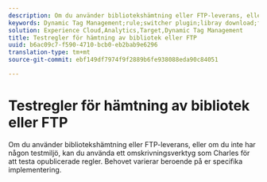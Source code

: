 ```yaml
---
description: Om du använder bibliotekshämtning eller FTP-leverans, eller om du inte har någon testmiljö, kan du använda ett omskrivningsverktyg som Charles för att testa opublicerade regler. Behovet varierar beroende på er specifika implementering.
keywords: Dynamic Tag Management;rule;switcher plugin;libray download;ftp;rewrite tool;test unpublished rules;test rules;debug rule;charles
solution: Experience Cloud,Analytics,Target,Dynamic Tag Management
title: Testregler för hämtning av bibliotek eller FTP
uuid: b6ac09c7-f590-4710-bcb0-eb2bab9e6296
translation-type: tm+mt
source-git-commit: ebf149df7974f9f2889b6fe938088eda90c84051

---
```



# Testregler för hämtning av bibliotek eller FTP

Om du använder bibliotekshämtning eller FTP-leverans, eller om du inte har någon testmiljö, kan du använda ett omskrivningsverktyg som Charles för att testa opublicerade regler. Behovet varierar beroende på er specifika implementering.


